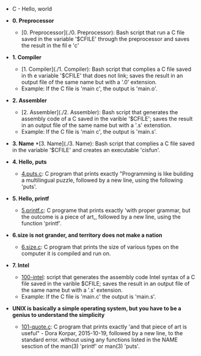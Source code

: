 * C - Hello, world

* **0. Preprocessor**
  * [0. Preprocessor](./0. Preprocessor): Bash script that run a C file saved in  the variable '$CFILE' through the preprocessor and saves the result in the fil  e 'c'

* **1. Compiler**
  * [1. Compiler](./1. Compiler): Bash script that complies a C file saved in th  e variable '$CFILE' that does not link; saves the result in an output file of the same name but with a '.0' extension.
  * Example: If the C file is 'main c', the output is 'main.o'.

* **2. Assembler**
  * [2. Assembler](./2. Assembler):  Bash script that generates the assembly code of a C saved in the varible '$CFILE'; saves the result in an output file of the same name but with a '.s' extenstion.
  * Example: If the C file is 'main c', the output is 'main.s'.

* **3. Name**
  *[3. Name](./3. Name): Bash script that complies a C file saved in the variable '$CFILE' and creates an executable 'cisfun'.

* **4. Hello, puts**
  * [4.puts.c](./4.puts.c): C program that prints exactly "Programming is like building a multilingual puzzle, followed by a new line, using the following 'puts'.

* **5. Hello, printf**
  * [5.printf.c](./5.printf.c): C programe that prints exactly 'with proper grammar, but the outcome is a piece of art,, followed by a new line, using the function 'printf'.

* **6.size is not grander, and territory does not make a nation**
  * [6.size.c](./6.size.c): C program that prints the size of various types on the computer it is compiled and run on.

* **7. Intel**
   * [100-intel](./100-intel): script that generates the assembly code Intel syntax of a C file saved in the varible $CFILE; saves the result in an output file of the same name but with a '.s' extension. 
   * Example: If the C file is 'main.c' the output is 'main.s'.

* **UNIX is basically a simple operating system, but you have to be a genius to understand the simplicity**
  * [101-quote.c](./101-quote.c): C program that prints exactly 'and that piece of art is useful" - Dora Korpar, 2015-10-19, followed by a new line, to the standard error. without using any functions listed in the NAME sesction of the man(3) 'printf' or man(3) 'puts'.
